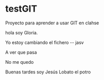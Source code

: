 # testGIT
Proyecto para aprender a usar GIT en clahse

hola soy Gloria.

Yo estoy cambiando el fichero -- jasv

A ver que pasa

No me quedo

Buenas tardes soy Jesús Lobato el potro
